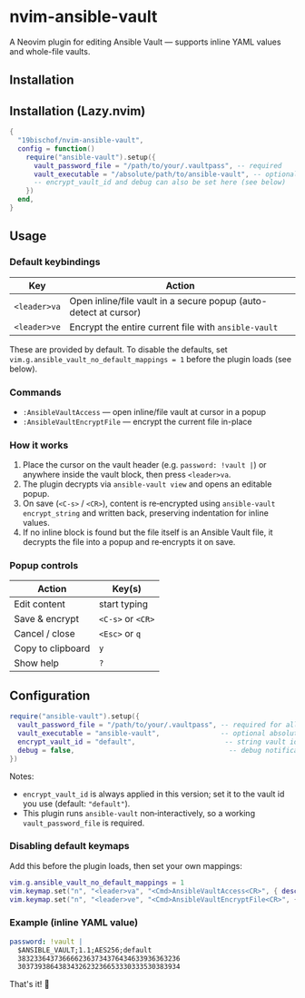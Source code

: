 # nvim-ansible-vault

A Neovim plugin for editing Ansible Vault — supports inline YAML values and whole-file vaults.

## Installation

## Installation (Lazy.nvim)

```lua
{
  "19bischof/nvim-ansible-vault",
  config = function()
    require("ansible-vault").setup({
      vault_password_file = "/path/to/your/.vaultpass", -- required
      vault_executable = "/absolute/path/to/ansible-vault", -- optional, defaults to "ansible-vault"
      -- encrypt_vault_id and debug can also be set here (see below)
    })
  end,
}
```

## Usage

### Default keybindings
| Key | Action |
|-----|--------|
| `<leader>va` | Open inline/file vault in a secure popup (auto-detect at cursor) |
| `<leader>ve` | Encrypt the entire current file with `ansible-vault` |

These are provided by default. To disable the defaults, set `vim.g.ansible_vault_no_default_mappings = 1` before the plugin loads (see below).

### Commands
- `:AnsibleVaultAccess` — open inline/file vault at cursor in a popup
- `:AnsibleVaultEncryptFile` — encrypt the current file in-place

### How it works
1. Place the cursor on the vault header (e.g. `password: !vault |`) or anywhere inside the vault block, then press `<leader>va`.
2. The plugin decrypts via `ansible-vault view` and opens an editable popup.
3. On save (`<C-s>` / `<CR>`), content is re‑encrypted using `ansible-vault encrypt_string` and written back, preserving indentation for inline values.
4. If no inline block is found but the file itself is an Ansible Vault file, it decrypts the file into a popup and re‑encrypts it on save.

### Popup controls
| Action                | Key(s)                |
|-----------------------|-----------------------|
| Edit content          | start typing          |
| Save & encrypt        | `<C-s>` or `<CR>`     |
| Cancel / close        | `<Esc>` or `q`        |
| Copy to clipboard     | `y`                   |
| Show help             | `?`                   |

## Configuration

```lua
require("ansible-vault").setup({
  vault_password_file = "/path/to/your/.vaultpass", -- required for all operations
  vault_executable = "ansible-vault",               -- optional absolute path; defaults to this name
  encrypt_vault_id = "default",                      -- string vault id stamped into headers (used with encrypt_string)
  debug = false,                                      -- debug notifications (metadata only)
})
```

Notes:
- `encrypt_vault_id` is always applied in this version; set it to the vault id you use (default: `"default"`).
- This plugin runs `ansible-vault` non‑interactively, so a working `vault_password_file` is required.

### Disabling default keymaps
Add this before the plugin loads, then set your own mappings:

```lua
vim.g.ansible_vault_no_default_mappings = 1
vim.keymap.set("n", "<leader>va", "<Cmd>AnsibleVaultAccess<CR>", { desc = "Ansible Vault: access at cursor" })
vim.keymap.set("n", "<leader>ve", "<Cmd>AnsibleVaultEncryptFile<CR>", { desc = "Ansible Vault: encrypt file" })
```

### Example (inline YAML value)
```yaml
password: !vault |
  $ANSIBLE_VAULT;1.1;AES256;default
  3832336437366662363734376434633936363236
  3037393864383432623236653330333530383934
```

That's it! 🔐